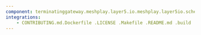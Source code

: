 ```yaml
---
component: terminatinggateway.meshplay.layer5.io.meshplay.layer5io.schema.json
integrations:
    - CONTRIBUTING.md.Dockerfile .LICENSE .Makefile .README.md .build .consul .go.mod .go.sum .helpers .internal .main.go .output .templates .terminatinggateway.meshplay.layer5.io.meshplay.layer5io.schema.json.md .tests
---
```

